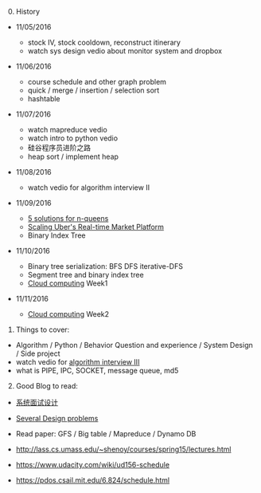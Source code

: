 0. History  
  - 11/05/2016    
    - stock IV, stock cooldown, reconstruct itinerary
    - watch sys design vedio about monitor system and dropbox
  
  - 11/06/2016    
    - course schedule and other graph problem
    - quick / merge / insertion / selection sort
    - hashtable
    
  - 11/07/2016
    - watch mapreduce vedio
    - watch intro to python vedio
    - 硅谷程序员进阶之路
    - heap sort / implement heap
    
  - 11/08/2016
    - watch vedio for algorithm interview II 
    
  - 11/09/2016
    - [5 solutions for n-queens](https://zhuanlan.zhihu.com/p/22846106)
    - [Scaling Uber's Real-time Market Platform](https://www.infoq.com/presentations/uber-market-platform)
    - Binary Index Tree
    
  - 11/10/2016
    - Binary tree serialization: BFS DFS iterative-DFS
    - Segment tree and binary index tree
    - [Cloud computing](https://www.coursera.org/learn/cloud-computing#syllabus) Week1
    
  - 11/11/2016
    - [Cloud computing](https://www.coursera.org/learn/cloud-computing#syllabus) Week2
      
1. Things to cover:      
  - Algorithm / Python / Behavior Question and experience / System Design / Side project  
  - watch vedio for [algorithm interview III](https://www.bittiger.io/classpage/jNy2v4F3qrzb26Pxb)
  - what is PIPE, IPC, SOCKET, message queue, md5  

2. Good Blog to read:
  - [系统面试设计](http://dongxicheng.org/search-engine/system-designing-in-finging-jobs/)
  - [Several Design problems](https://www.evernote.com/shard/s576/sh/7e58b450-1abe-43a8-bf82-fbf07f1db13c/049802174415b418a2e65f75b744ab72)
  - Read paper: GFS / Big table / Mapreduce / Dynamo DB
  
  - http://lass.cs.umass.edu/~shenoy/courses/spring15/lectures.html
  - https://www.udacity.com/wiki/ud156-schedule
  - https://pdos.csail.mit.edu/6.824/schedule.html





